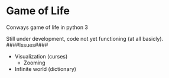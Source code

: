 Game of Life
===========


Conways game of life in python 3

Still under development, code not yet functioning (at all basicly).
####Issues####
* Visualization (curses)
  + Zooming
* Infinite world (dictionary)
